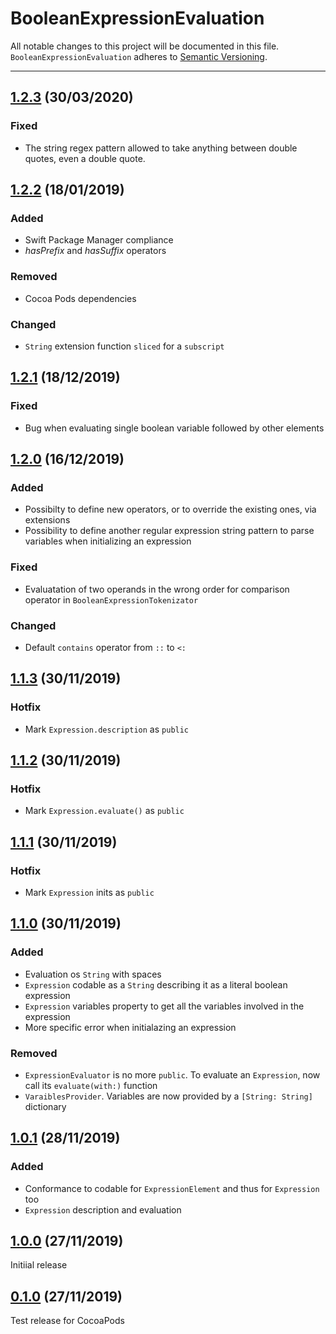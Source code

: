 # BooleanExpressionEvaluation

All notable changes to this project will be documented in this file. `BooleanExpressionEvaluation` adheres to [Semantic Versioning](http://semver.org).

---
## [1.2.3](https://github.com/ABridoux/BooleanExpressionEvaluation/tree/1.2.3) (30/03/2020)

### Fixed
- The string regex pattern allowed to take anything between double quotes, even a double quote.

## [1.2.2](https://github.com/ABridoux/BooleanExpressionEvaluation/tree/1.2.2) (18/01/2019)

### Added
- Swift Package Manager compliance
- *hasPrefix* and *hasSuffix* operators

###  Removed
- Cocoa Pods dependencies

### Changed
- `String`  extension function `sliced` for a `subscript`

## [1.2.1](https://github.com/ABridoux/BooleanExpressionEvaluation/tree/1.2.1) (18/12/2019)

### Fixed
- Bug when evaluating single boolean variable followed by other elements

## [1.2.0](https://github.com/ABridoux/BooleanExpressionEvaluation/tree/1.2.0) (16/12/2019)

### Added

- Possibilty to define new operators, or to override the existing ones, via extensions
- Possibility to define another regular expression string pattern to parse variables when initializing an expression

### Fixed
- Evaluatation of two operands in the wrong order for comparison operator in `BooleanExpressionTokenizator`

### Changed
- Default `contains` operator from `::` to `<:`

## [1.1.3](https://github.com/ABridoux/BooleanExpressionEvaluation/tree/1.1.3) (30/11/2019)

### Hotfix
- Mark `Expression.description`  as `public`

## [1.1.2](https://github.com/ABridoux/BooleanExpressionEvaluation/tree/1.1.2) (30/11/2019)

### Hotfix
- Mark `Expression.evaluate()`  as `public`


## [1.1.1](https://github.com/ABridoux/BooleanExpressionEvaluation/tree/1.1.1) (30/11/2019)

### Hotfix
- Mark `Expression` inits as `public`

## [1.1.0](https://github.com/ABridoux/BooleanExpressionEvaluation/tree/1.1.0) (30/11/2019)

### Added

- Evaluation os `String` with spaces
- `Expression` codable as a `String` describing it as a literal boolean expression
- `Expression` variables property to get all the variables involved in the expression
- More specific error when initialazing an expression

### Removed

- `ExpressionEvaluator` is no more `public`. To evaluate an `Expression`, now call its `evaluate(with:)` function
- `VaraiblesProvider`. Variables are now provided by a `[String: String]` dictionary

## [1.0.1](https://github.com/ABridoux/BooleanExpressionEvaluation/tree/1.0.1) (28/11/2019)

### Added

- Conformance to codable for `ExpressionElement` and thus for `Expression` too
- `Expression` description and evaluation

## [1.0.0](https://github.com/ABridoux/BooleanExpressionEvaluation/tree/1.0.0) (27/11/2019)

Initiial release


## [0.1.0](https://github.com/ABridoux/BooleanExpressionEvaluation/tree/0.1.0) (27/11/2019)

Test release for CocoaPods 
